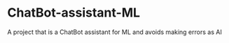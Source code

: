 # ChatBot-assistant-ML
A project that is a ChatBot assistant for ML and avoids making errors as AI 
